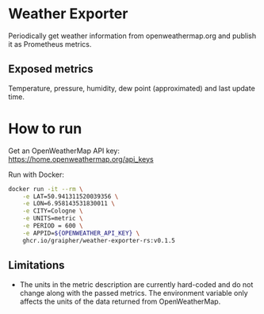 # Weather Exporter

Periodically get weather information from openweathermap.org and publish it as Prometheus metrics.

## Exposed metrics

Temperature, pressure, humidity, dew point (approximated) and last update time.

# How to run

Get an OpenWeatherMap API key: https://home.openweathermap.org/api_keys

Run with Docker:

```sh
docker run -it --rm \
    -e LAT=50.941311520039356 \
    -e LON=6.958143531830011 \
    -e CITY=Cologne \
    -e UNITS=metric \
    -e PERIOD = 600 \
    -e APPID=${OPENWEATHER_API_KEY} \
    ghcr.io/graipher/weather-exporter-rs:v0.1.5
```

## Limitations

* The units in the metric description are currently hard-coded and do not change along with the passed metrics. The environment variable only affects the units of the data returned from OpenWeatherMap.
